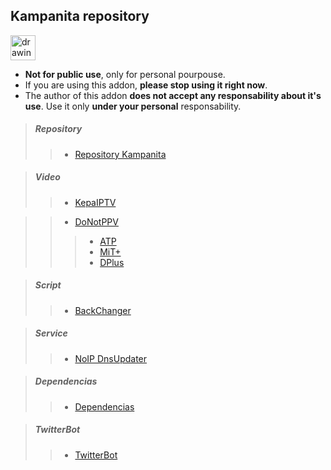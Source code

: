 
## Kampanita repository 

<img src="https://i2.wp.com/eleganciadospuntocero.com/wp-content/uploads/2017/03/Warning.png" alt="drawing" width="40"/> 

- **Not for public use**, only for personal pourpouse.
- If you are using this addon, **please stop using it right now**.
- The author of this addon **does not accept any responsability about it's use**. Use it only **under your personal** responsability.

> ##### Repository
>> * [Repository Kampanita](https://github.com/kampanita/repository/raw/master/repository.kampanita-2.2.1.zip)

> ##### Video
>> * [KepaIPTV](https://github.com/kampanita/repository/raw/master/plugin.video.kepaiptv-2.1.zip)

>> * [DoNotPPV](https://github.com/kampanita/repository/raw/master/plugin.video.donotppv-1.1.zip)
>>> * [ATP]()
>>> * [MiT+]()
>>> * [DPlus]()

> ##### Script
>> * [BackChanger](https://github.com/kampanita/repository/raw/master/script.backchanger-1.0.zip)

> ##### Service
>> * [NoIP DnsUpdater](https://github.com/kampanita/repository/raw/master/service.noip.org/service.noip.org-1.0.1.zip)

> ##### Dependencias
>> * [Dependencias](https://github.com/kampanita/repository/tree/master/dependencias)

> ##### TwitterBot
>> * [TwitterBot](https://raw.githubusercontent.com/kampanita/repository/master/twitter_bot/Twitter.py)
 
